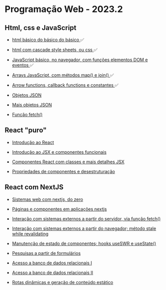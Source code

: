 <head>
    <html>
        <link rel="icon" href="https://cdn-icons-png.flaticon.com/512/2572/2572499.png" type="image/png">
    </html>
</head>

# Programação Web - 2023.2

## Html, css e JavaScript

*  <a target="_blank" href="Receitas/Html, css e JavaScript/1.HTML Básico"> html básico do básico do básico </a> ✅

*  <a target="_blank" href="Receitas/Html, css e JavaScript/2.CSS Básico"> html com cascade style sheets, ou css </a> ✅

*  <a target="_blank" href="Receitas/Html, css e JavaScript/3.JavaScript básico"> JavaScript básico, no navegador, com funções elementos DOM e eventos </a> ✅

*  <a target="_blank" href="Receitas/Html, css e JavaScript/4.JavaScript básico 2"> Arrays JavaScript, com métodos map() e join() </a> ✅

*  <a target="_blank" href="Receitas/Html, css e JavaScript/5.JS - Arrow e Callback Functions"> Arrow functions, callback functions e constantes </a> ✅

*  <a target="_blank" href="Receitas/Html, css e JavaScript/6.Objetos JSON"> Objetos JSON </a>

*  <a target="_blank" href="Receitas/Html, css e JavaScript/7.Objetos JSON"> Mais objetos JSON </a>

*  <a target="_blank" href="Receitas/Html, css e JavaScript/8.Fetch"> Função fetch() </a>

## React "puro"

*  <a target="_blank" href=""> Introdução ao React </a>

*  <a target="_blank" href=""> Introdução ao JSX e componentes funcionais </a>

*  <a target="_blank" href=""> Componentes React com classes e mais detalhes JSX </a>

*  <a target="_blank" href=""> Propriedades de componentes e desestruturação </a>

## React com NextJS

*  <a target="_blank" href=""> Sistemas web com nextjs, do zero </a>

*  <a target="_blank" href=""> Páginas e componentes em aplicações nextjs </a>

*  <a target="_blank" href=""> Interação com sistemas externos a partir do servidor, via função fetch() </a>

*  <a target="_blank" href=""> Interação com sistemas externos a partir do navegador; método stale while revalidating </a>

*  <a target="_blank" href=""> Manutenção de estado de componentes; hooks useSWR e useState() </a>

*  <a target="_blank" href=""> Pesquisas a partir de formulários </a>

*  <a target="_blank" href=""> Acesso a banco de dados relacionais I </a>

*  <a target="_blank" href=""> Acesso a banco de dados relacionais II </a>

*  <a target="_blank" href=""> Rotas dinâmicas e geração de conteúdo estático </a>
